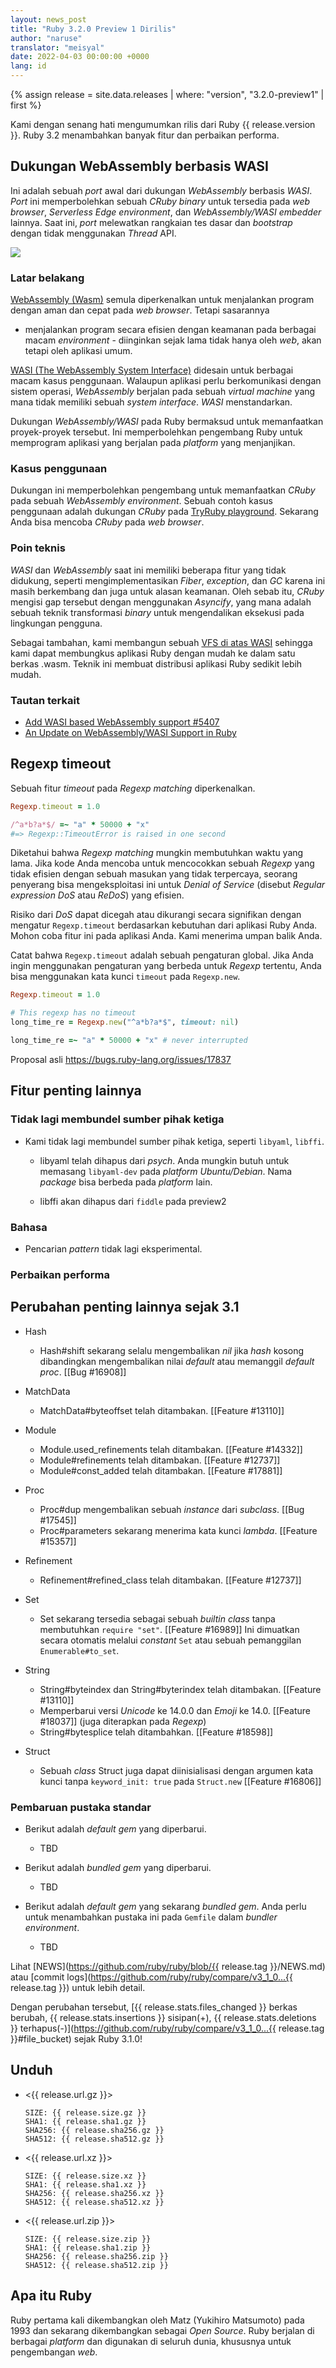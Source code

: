 ```yaml
---
layout: news_post
title: "Ruby 3.2.0 Preview 1 Dirilis"
author: "naruse"
translator: "meisyal"
date: 2022-04-03 00:00:00 +0000
lang: id
---
```


{% assign release = site.data.releases | where: "version", "3.2.0-preview1" | first %}

Kami dengan senang hati mengumumkan rilis dari Ruby {{ release.version }}.
Ruby 3.2 menambahkan banyak fitur dan perbaikan performa.


## Dukungan WebAssembly berbasis WASI

Ini adalah sebuah *port* awal dari dukungan *WebAssembly* berbasis *WASI*.
*Port* ini memperbolehkan sebuah *CRuby binary* untuk tersedia pada *web browser*,
*Serverless Edge environment*, dan *WebAssembly/WASI embedder* lainnya.
Saat ini, *port* melewatkan rangkaian tes dasar dan *bootstrap* dengan
tidak menggunakan *Thread* API.

![](https://i.imgur.com/opCgKy2.png)

### Latar belakang

[WebAssembly (Wasm)](https://webassembly.org/) semula diperkenalkan untuk
menjalankan program dengan aman dan cepat pada *web browser*. Tetapi sasarannya
- menjalankan program secara efisien dengan keamanan pada berbagai macam
*environment* - diinginkan sejak lama tidak hanya oleh *web*, akan tetapi oleh
aplikasi umum.

[WASI (The WebAssembly System Interface)](https://wasi.dev/) didesain untuk
berbagai macam kasus penggunaan. Walaupun aplikasi perlu berkomunikasi dengan
sistem operasi, *WebAssembly* berjalan pada sebuah *virtual machine* yang mana
tidak memiliki sebuah *system interface*. *WASI* menstandarkan.

Dukungan *WebAssembly/WASI* pada Ruby bermaksud untuk memanfaatkan proyek-proyek
tersebut. Ini memperbolehkan pengembang Ruby untuk memprogram aplikasi yang
berjalan pada *platform* yang menjanjikan.

### Kasus penggunaan

Dukungan ini memperbolehkan pengembang untuk memanfaatkan *CRuby* pada sebuah
*WebAssembly environment*. Sebuah contoh kasus penggunaan adalah dukungan
*CRuby* pada [TryRuby playground](https://try.ruby-lang.org/playground/).
Sekarang Anda bisa mencoba *CRuby* pada *web browser*.

### Poin teknis

*WASI* dan *WebAssembly* saat ini memiliki beberapa fitur yang tidak didukung,
seperti mengimplementasikan *Fiber*, *exception*, dan *GC* karena ini masih
berkembang dan juga untuk alasan keamanan. Oleh sebab itu, *CRuby* mengisi gap
tersebut dengan menggunakan *Asyncify*, yang mana adalah sebuah teknik
transformasi *binary* untuk mengendalikan eksekusi pada lingkungan pengguna.

Sebagai tambahan, kami membangun sebuah
[VFS di atas WASI](https://github.com/kateinoigakukun/wasi-vfs/wiki/Getting-Started-with-CRuby)
sehingga kami dapat membungkus aplikasi Ruby dengan mudah ke dalam satu berkas
.wasm. Teknik ini membuat distribusi aplikasi Ruby sedikit lebih mudah.


### Tautan terkait

* [Add WASI based WebAssembly support #5407](https://github.com/ruby/ruby/pull/5407)
* [An Update on WebAssembly/WASI Support in Ruby](https://itnext.io/final-report-webassembly-wasi-support-in-ruby-4aface7d90c9)

## Regexp timeout

Sebuah fitur *timeout* pada *Regexp matching* diperkenalkan.

```ruby
Regexp.timeout = 1.0

/^a*b?a*$/ =~ "a" * 50000 + "x"
#=> Regexp::TimeoutError is raised in one second
```

Diketahui bahwa *Regexp matching* mungkin membutuhkan waktu yang lama. Jika
kode Anda mencoba untuk mencocokkan sebuah *Regexp* yang tidak efisien dengan
sebuah masukan yang tidak terpercaya, seorang penyerang bisa mengeksploitasi
ini untuk *Denial of Service* (disebut *Regular expression DoS* atau *ReDoS*)
yang efisien.

Risiko dari *DoS* dapat dicegah atau dikurangi secara signifikan dengan mengatur
`Regexp.timeout` berdasarkan kebutuhan dari aplikasi Ruby Anda. Mohon coba fitur
ini pada aplikasi Anda. Kami menerima umpan balik Anda.

Catat bahwa `Regexp.timeout` adalah sebuah pengaturan global. Jika Anda ingin
menggunakan pengaturan yang berbeda untuk *Regexp* tertentu, Anda bisa
menggunakan kata kunci `timeout` pada `Regexp.new`.

```ruby
Regexp.timeout = 1.0

# This regexp has no timeout
long_time_re = Regexp.new("^a*b?a*$", timeout: nil)

long_time_re =~ "a" * 50000 + "x" # never interrupted
```

Proposal asli https://bugs.ruby-lang.org/issues/17837


## Fitur penting lainnya

### Tidak lagi membundel sumber pihak ketiga

* Kami tidak lagi membundel sumber pihak ketiga, seperti `libyaml`, `libffi`.

    * libyaml telah dihapus dari *psych*. Anda mungkin butuh untuk memasang
`libyaml-dev` pada *platform Ubuntu/Debian*. Nama *package* bisa berbeda pada
*platform* lain.

    * libffi akan dihapus dari `fiddle` pada preview2

### Bahasa

* Pencarian *pattern* tidak lagi eksperimental.


### Perbaikan performa



## Perubahan penting lainnya sejak 3.1

* Hash
    * Hash#shift sekarang selalu mengembalikan *nil* jika *hash* kosong dibandingkan
      mengembalikan nilai *default* atau memanggil *default proc*. [[Bug #16908]]

* MatchData
    * MatchData#byteoffset telah ditambakan. [[Feature #13110]]

* Module
    * Module.used_refinements telah ditambakan. [[Feature #14332]]
    * Module#refinements telah ditambakan. [[Feature #12737]]
    * Module#const_added telah ditambakan. [[Feature #17881]]

* Proc
    * Proc#dup mengembalikan sebuah *instance* dari *subclass*. [[Bug #17545]]
    * Proc#parameters sekarang menerima kata kunci *lambda*. [[Feature #15357]]

* Refinement
    * Refinement#refined_class telah ditambakan. [[Feature #12737]]

* Set
    * Set sekarang tersedia sebagai sebuah *builtin class* tanpa membutuhkan `require "set"`. [[Feature #16989]]
      Ini dimuatkan secara otomatis melalui *constant* `Set` atau sebuah pemanggilan `Enumerable#to_set`.

* String
    * String#byteindex dan String#byterindex telah ditambakan. [[Feature #13110]]
    * Memperbarui versi *Unicode* ke 14.0.0 dan *Emoji* ke 14.0. [[Feature #18037]]
      (juga diterapkan pada *Regexp*)
    * String#bytesplice telah ditambahkan. [[Feature #18598]]

* Struct
    * Sebuah *class* Struct juga dapat diinisialisasi dengan argumen kata kunci
      tanpa `keyword_init: true` pada `Struct.new` [[Feature #16806]]


### Pembaruan pustaka standar

* Berikut adalah *default gem* yang diperbarui.

    * TBD

* Berikut adalah *bundled gem* yang diperbarui.

    * TBD

* Berikut adalah *default gem* yang sekarang *bundled gem*. Anda perlu untuk menambahkan pustaka ini pada `Gemfile` dalam *bundler environment*.

    * TBD

Lihat [NEWS](https://github.com/ruby/ruby/blob/{{ release.tag }}/NEWS.md)
atau [commit logs](https://github.com/ruby/ruby/compare/v3_1_0...{{ release.tag }})
untuk lebih detail.

Dengan perubahan tersebut, [{{ release.stats.files_changed }} berkas berubah, {{ release.stats.insertions }} sisipan(+), {{ release.stats.deletions }} terhapus(-)](https://github.com/ruby/ruby/compare/v3_1_0...{{ release.tag }}#file_bucket)
sejak Ruby 3.1.0!

## Unduh

* <{{ release.url.gz }}>

      SIZE: {{ release.size.gz }}
      SHA1: {{ release.sha1.gz }}
      SHA256: {{ release.sha256.gz }}
      SHA512: {{ release.sha512.gz }}

* <{{ release.url.xz }}>

      SIZE: {{ release.size.xz }}
      SHA1: {{ release.sha1.xz }}
      SHA256: {{ release.sha256.xz }}
      SHA512: {{ release.sha512.xz }}

* <{{ release.url.zip }}>

      SIZE: {{ release.size.zip }}
      SHA1: {{ release.sha1.zip }}
      SHA256: {{ release.sha256.zip }}
      SHA512: {{ release.sha512.zip }}

## Apa itu Ruby

Ruby pertama kali dikembangkan oleh Matz (Yukihiro Matsumoto) pada 1993 dan
sekarang dikembangkan sebagai *Open Source*. Ruby berjalan di berbagai *platform*
dan digunakan di seluruh dunia, khususnya untuk pengembangan *web*.
